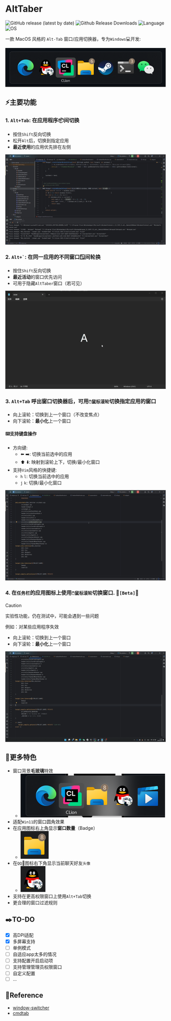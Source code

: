 ﻿# AltTaber

![GitHub release (latest by date)](https://img.shields.io/github/v/release/MrBeanCpp/AltTaber)
![Github Release Downloads](https://img.shields.io/github/downloads/MrBeanCpp/AltTaber/total)
![Language](https://img.shields.io/badge/language-C++-239120)
![OS](https://img.shields.io/badge/OS-Windows-0078D4)

一款 MacOS 风格的 `Alt-Tab` 窗口/应用切换器，专为`Windows`💻️开发:

![ui](img/ui.png)

## ⚡主要功能

### 1. ``` Alt+Tab ```: 在应用程序📦间切换

- 按住`Shift`反向切换
- 松开`Alt`后，切换到指定应用
- **最近使用**的应用优先排在左侧

![switch apps](img/Alt_tab.gif)

### 2. ``` Alt+` ```: 在同一应用的不同**窗口**🪟间轮换

- 按住`Shift`反向切换
- **最近活动**的窗口优先访问
- 可用于隐藏`AltTaber`窗口（若可见）

![switch windows](img/Alt_`.gif)

### 3. `Alt+Tab` 呼出窗口切换器后，可用`🖱️鼠标滚轮`切换指定应用的窗口

- 向上滚轮：切换到上一个窗口（不改变焦点）
- 向下滚轮：**最小化**上一个窗口

#### ⌨️支持键盘操作

- 方向键:
    - ⬅️ ➡️: 切换当前选中的应用
    - ⬆️ ⬇️: 映射到滚轮上下，切换/最小化窗口
- 支持`Vim`风格的快捷键:
    - `h` `l`: 切换当前选中的应用
    - `j` `k`: 切换/最小化窗口

![wheel](img/Alt_Wheel.gif)

### 4. 在`任务栏`的应用图标上使用`🖱️鼠标滚轮`切换窗口. 🚧`[Beta]`🚧

> [!CAUTION]
> 实验性功能，仍在测试中，可能会遇到一些问题
>
> 例如：对某些应用程序失效

- 向上滚轮：切换到上一个窗口
- 向下滚轮：**最小化**上一个窗口

![taskbar wheel](img/Taskbar_Wheel.gif)

## 🌟更多特色

- 窗口背景**毛玻璃**特效
    - ![bg blur](img/bg-blur.png)
- 适配`Win11`的窗口圆角效果
- 在应用图标右上角显示**窗口数量**（Badge）
    - ![app badge](img/app%20badge.png)
- 在`QQ`🐧图标右下角显示当前聊天好友`头像`
    - ![qq avatar](img/app%20qq%20avatar.png)
- 支持在更高权限窗口上使用`Alt+Tab`切换
- 更合理的窗口过滤规则

## ✒️TO-DO

- [x] 高DPI适配
- [x] 多屏幕支持
- [ ] 单例模式
- [ ] 自适应app太多的情况
- [ ] 支持配置开启启动项
- [ ] 支持管理管理员权限窗口
- [ ] 自定义配置
- [ ] ...

## 🧐Reference

- [window-switcher](https://github.com/sigoden/window-switcher)
- [cmdtab](https://github.com/stianhoiland/cmdtab)